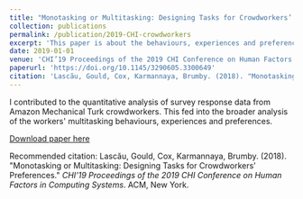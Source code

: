 ```yaml
---
title: "Monotasking or Multitasking: Designing Tasks for Crowdworkers’ Preferences."
collection: publications
permalink: /publication/2019-CHI-crowdworkers
excerpt: 'This paper is about the behaviours, experiences and preferences of crowdworkers, from a Human-Computer Interaction perspective.'
date: 2019-01-01
venue: 'CHI’19 Proceedings of the 2019 CHI Conference on Human Factors in Computing Systems'
paperurl: 'https://doi.org/10.1145/3290605.3300649'
citation: 'Lascău, Gould, Cox, Karmannaya, Brumby. (2018). "Monotasking or Multitasking: Designing Tasks for Crowdworkers’ Preferences." <i> CHI’19 Proceedings of the 2019 CHI Conference on Human Factors in Computing Systems</i>. ACM, New York.'
---
```

I contributed to the quantitative analysis of survey response data from Amazon Mechanical Turk crowdworkers. This fed into the broader analysis of the workers' multitasking behaviours, experiences and preferences.

[Download paper here](https://dl.acm.org/doi/pdf/10.1145/3290605.3300649)

Recommended citation: 
Lascău, Gould, Cox, Karmannaya, Brumby. (2018). "Monotasking or Multitasking: Designing Tasks for Crowdworkers’ Preferences." <i> CHI’19 Proceedings of the 2019 CHI Conference on Human Factors in Computing Systems</i>. ACM, New York. 
